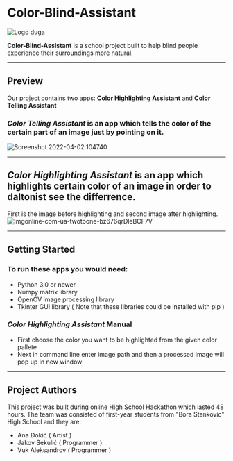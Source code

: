 # Color-Blind-Assistant
![Logo duga](https://user-images.githubusercontent.com/102852068/161374195-9437436f-d14c-4fe7-84ae-49d85b4508c4.jpg)

 **Color-Blind-Assistant** is a school project built to help blind people experience their surroundings more natural.
***
## Preview
Our project contains two apps: **Color Highlighting Assistant** and **Color Telling Assistant** 

### *Color Telling Assistant* is an app which tells the color of the certain part of an image just by pointing on it.
![Screenshot 2022-04-02 104740](https://user-images.githubusercontent.com/102852068/161375351-30e6601f-5040-41f7-bb55-4f9f51c35058.png)

***
## *Color Highlighting Assistant* is an app which highlights certain color of an image in order to daltonist see the differrence.

First is the image before highlighting and second image after highlighting.
![imgonline-com-ua-twotoone-bz676qrDleBCF7V](https://user-images.githubusercontent.com/102852068/161375821-266ccfcf-750a-4f63-98f3-e2ad5ba259fe.jpg)

***
## Getting Started

### To run these apps you would need:
 - Python 3.0 or newer
 - Numpy matrix library
 - OpenCV image processing library
 - Tkinter GUI library
( Note that these libraries could be installed with pip )

### *Color Highlighting Assistant* Manual
- First choose the color you want to be highlighted from the given color pallete
- Next in command line enter image path and then a processed image will pop up in new window 
***

## Project Authors
This project was built during online High School Hackathon which lasted 48 hours.
The team was consisted of first-year students from "Bora Stankovic" High School and they are:
- Ana Đokić ( Artist )
- Jakov Sekulić ( Programmer )
- Vuk Aleksandrov ( Programmer )

